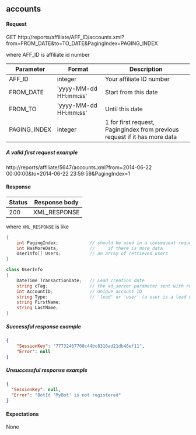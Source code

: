 ﻿## accounts


#### Request

GET http://reports/affiliate/AFF_ID/accounts.xml?from=FROM_DATE&to=TO_DATE&PagingIndex=PAGING_INDEX

where AFF_ID is affiliate id number

Parameter       | Format                  | Description
----------------|-------------------------|-------------
AFF_ID          | integer                 | Your affiliate ID number
FROM_DATE       | 'yyyy-MM-dd HH:mm:ss'   | Start from this date
FROM_TO         | 'yyyy-MM-dd HH:mm:ss'   | Until this date
PAGING_INDEX    | integer                 | 1 for first request, PagingIndex from previous request if it has more data


##### A valid first request example

http://reports/affiliate/5647/accounts.xml?from=2014-06-22 00:00:00&to=2014-06-22 23:59:59&PagingIndex=1



#### Response

Status | Response body
-------|--------------
200    | XML_RESPONSE

where `XML_RESPONSE` is like

```C#
{
    int PagingIndex;            // should be used in a consequent request
    int HasMoreData;            //     if there is more data
    UserInfo[] Users;           // an array of retrieved users
}

class UserInfo
{
    DateTime TransactionDate;   // Lead creation date
    string cTag;                // the ad_server parameter sent with registration API
    int AccountID;              // Unique account ID
    string Type;                // 'lead' or 'user' (a user is a lead with one successful login)
    string FirstName;
    string LastName;
}
```

##### Successful response example

```json
{
    "SessionKey": "77732467768c44bc8316ad21db46ef11",
    "Error": null
}
```


##### Unsuccessful response example

```json
{
  "SessionKey": null,
  "Error": "BotId 'MyBot' is not registered"
}
```


#### Expectations

None
